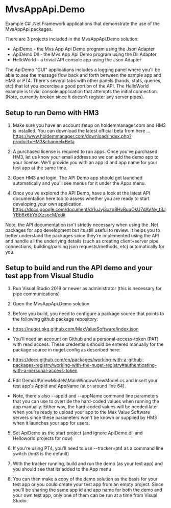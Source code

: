 # MvsAppApi.Demo

Example C# .Net Framework applications that demonstrate the use of the MvsAppApi packages.

There are 3 projects included in the MvsAppApi.Demo solution:

* ApiDemo - the Mvs App Api Demo program using the Json Adapter
* ApiDemo.Dll - the Mvs App Api Demo program using the Dll Adapter
* HelloWorld - a trivial API console app using the Json Adapter

The ApiDemo "GUI" applications includes a logging panel where you'll be able to see the message flow back and forth between the sample app and HM3 or PT4.  There's several tabs with other panels (hands, stats, queries, etc) that let you excercise a good portion of the API.
The HelloWorld example is trivial console application that attempts the initial connection.  (Note, currently broken since it doesn't register any server pipes).

## Setup to run Demo with HM3

1. Make sure you have an account setup on holdemmanager.com and HM3 is installed.  You can download the latest official beta from here ...
https://www.holdemmanager.com/download/index.php?product=HM3&channel=Beta

2. A purchased license is required to run apps.  Once you've purchased HM3, let us know your email address so we can add the demo app to your license.  We'll provide you with an app id and app name for your test app at the same time.

3. Open HM3 and login.  The API Demo app should get launched automatically and you'll see menus for it under the Apps menu.

4. Once you've explored the API Demo, have a look at the latest API documentation here too to assess whether you are ready to start developing your own application.
https://docs.google.com/document/d/1uJyj3xzq8HvRuqOkU7dAVNy_t3JYBb6x6bYdtXzsocM/edit

Note, the API documentation isn't strictly necessary when using the .Net packages for app development but its still useful to review.  It helps you to better understand the packages since they're implemented using the API and handle all the underlying details (such as creating client+server pipe connections, building/parsing json requests/methods, etc) automatically for you.

 
## Setup to build and run the API demo and your test app from Visual Studio

1. Run Visual Studio 2019 or newer as administrator (this is necessary for pipe communications)

2. Open the MvsAppApi.Demo solution

3. Before you build, you need to configure a package source that points to the following github package repository:

* https://nuget.pkg.github.com/MaxValueSoftware/index.json

* You'll need an account on Github and a personal-access-token (PAT) with read access.  These credentials should be entered manually for the package source in nuget.config as described here:

* https://docs.github.com/en/packages/working-with-a-github-packages-registry/working-with-the-nuget-registry#authenticating-with-a-personal-access-token

4. Edit DemoUI\ViewModels\MainWindowViewModel.cs and insert your test app's AppId and AppName (at or around line 64).  

* Note, there's also --appId and --appName command line parameters that you can 
use to override the hard-coded values when running the app manually.  Either way, the hard-coded values will be needed later when you're ready to upload your app to the Max Value Software servers since 
these parameters won't be known or supplied by HM3 when it launches your app for users.

5. Set ApiDemo as the start project (and ignore ApiDemo.dll and Helloworld projects for now)

6. If you're using PT4, you'll need to use --tracker=pt4 as a command line switch (hm3 is the default)

7. With the tracker running, build and run the demo (as your test app) and you should see that its added to the App menu

8. You can then make a copy of the demo solution as the basis for your test app or you could create your test app from an empty project.  Since you'll be sharing the same app id and app name 
for both the demo and your own test app, only one of them can be run at a time from Visual Studio.

